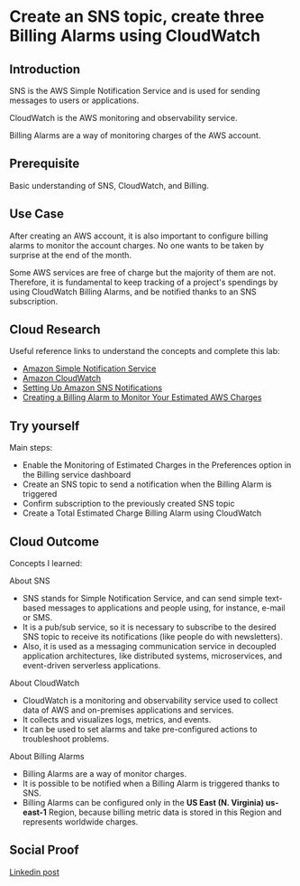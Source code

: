 # Create an SNS topic, create three Billing Alarms using CloudWatch

## Introduction

SNS is the AWS Simple Notification Service and is used for sending messages to users or applications.

CloudWatch is the AWS monitoring and observability service.

Billing Alarms are a way of monitoring charges of the AWS account.

## Prerequisite

Basic understanding of SNS, CloudWatch, and Billing.

## Use Case

After creating an AWS account, it is also important to configure billing alarms to monitor the account charges. No one wants to be taken by surprise at the end of the month.

Some AWS services are free of charge but the majority of them are not. Therefore, it is fundamental to keep tracking of a project's spendings by using CloudWatch Billing Alarms, and be notified thanks to an SNS subscription.

## Cloud Research

Useful reference links to understand the concepts and complete this lab:

- [Amazon Simple Notification Service](https://aws.amazon.com/sns/)
- [Amazon CloudWatch](https://aws.amazon.com/cloudwatch/)
- [Setting Up Amazon SNS Notifications](https://docs.aws.amazon.com/AmazonCloudWatch/latest/monitoring/US_SetupSNS.html)
- [Creating a Billing Alarm to Monitor Your Estimated AWS Charges](https://docs.aws.amazon.com/AmazonCloudWatch/latest/monitoring/monitor_estimated_charges_with_cloudwatch.html)

## Try yourself

Main steps:

- Enable the Monitoring of Estimated Charges in the Preferences option in the Billing service dashboard
- Create an SNS topic to send a notification when the Billing Alarm is triggered
- Confirm subscription to the previously created SNS topic
- Create a Total Estimated Charge Billing Alarm using CloudWatch

## Cloud Outcome

Concepts I learned:

About SNS

- SNS stands for Simple Notification Service, and can send simple text-based messages to applications and people using, for instance, e-mail or SMS.
- It is a pub/sub service, so it is necessary to subscribe to the desired SNS topic to receive its notifications (like people do with newsletters).
- Also, it is used as a messaging communication service in decoupled application architectures, like distributed systems, microservices, and event-driven serverless applications.

About CloudWatch

- CloudWatch is a monitoring and observability service used to collect data of AWS and on-premises applications and services.
- It collects and visualizes logs, metrics, and events.
- It can be used to set alarms and take pre-configured actions to troubleshoot problems.

About Billing Alarms

- Billing Alarms are a way of monitor charges.
- It is possible to be notified when a Billing Alarm is triggered thanks to SNS.
- Billing Alarms can be configured only in the <b>US East (N. Virginia) us-east-1</b> Region, because billing metric data is stored in this Region and represents worldwide charges.

## Social Proof

[Linkedin post]()